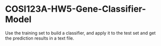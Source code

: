 # COSI123A-HW5-Gene-Classifier-Model
Use the training set to build a classifier, and apply it to the test set and get the prediction results in a text file.
